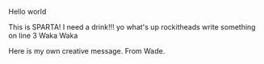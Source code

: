 Hello world

This is SPARTA!
I need a drink!!!
yo what's up rockitheads
write something on line 3
Waka Waka

Here is my own creative message. From Wade.